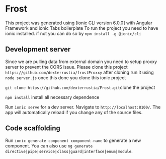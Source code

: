 # Frost 

This project was generated using [ionic CLI version 6.0.0] with Angular Framework and ionic Tabs boilerplate 
To run the project you need to have ionic installed. if not you can do so by `npm install -g @ionic/cli`

## Development server

Since we are pulling data from external domain you need to setup proxxy server to prevent the CORS issue. Please clone this project
`https://github.com/dexterrustia/frostProxxy` after cloning run it using `node server.js` once this done you clone this ionic project

`git clone https://github.com/dexterrustia/Frost.git`clone the project

`npm install` install all necessary dependence

Run `ionic serve` for a dev server. Navigate to `http://localhost:8100/`. The app will automatically reload if you change any of the source files.

## Code scaffolding

Run `ionic generate component component-name` to generate a new component. You can also use `ng generate directive|pipe|service|class|guard|interface|enum|module`.

